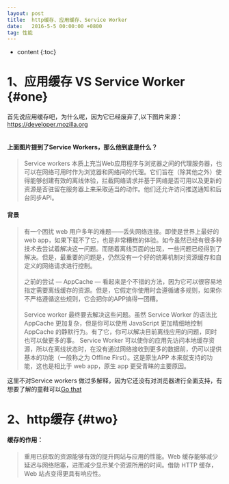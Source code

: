 ```yaml
---
layout: post
title:  http缓存、应用缓存、Service Worker
date:   2016-5-5 00:00:00 +0800
tag: 性能
---
```


* content
{:toc}


1、应用缓存 VS  Service Worker			{#one}
====================================
首先说应用缓存吧，为什么呢，因为它已经废弃了,以下图片来源：<a href="https://developer.mozilla.org/zh-CN/docs/Web/HTML/Using_the_application_cache">https://developer.mozilla.org</a>


<img src="{{ '/styles/images/capabilities/app-cache.jpg' | prepend: site.baseurl }}" alt="" class="col-md-12" />

<h4>上面图片提到了Service Workers，那么他到底是什么？</h4>

<blockquote class="margin-top-20">
    <p>
        Service workers 本质上充当Web应用程序与浏览器之间的代理服务器，也可以在网络可用时作为浏览器和网络间的代理。它们旨在（除其他之外）使得能够创建有效的离线体验，拦截网络请求并基于网络是否可用以及更新的资源是否驻留在服务器上来采取适当的动作。他们还允许访问推送通知和后台同步API。
    </p>
</blockquote>


<h4>背景</h4>

<blockquote class="margin-top-20">
    <p>
        有一个困扰 web 用户多年的难题——丢失网络连接。即使是世界上最好的 web app，如果下载不了它，也是非常糟糕的体验。如今虽然已经有很多种技术去尝试着解决这一问题。而随着离线页面的出现，一些问题已经得到了解决。但是，最重要的问题是，仍然没有一个好的统筹机制对资源缓存和自定义的网络请求进行控制。
        <br/>  <br/>
        之前的尝试 — AppCache — 看起来是个不错的方法，因为它可以很容易地指定需要离线缓存的资源。但是，它假定你使用时会遵循诸多规则，如果你不严格遵循这些规则，它会把你的APP搞得一团糟。
        <br/>  <br/>
        Service worker 最终要去解决这些问题。虽然 Service Worker 的语法比 AppCache 更加复杂，但是你可以使用 JavaScript 更加精细地控制 AppCache 的静默行为。有了它，你可以解决目前离线应用的问题，同时也可以做更多的事。 Service Worker 可以使你的应用先访问本地缓存资源，所以在离线状态时，在没有通过网络接收到更多的数据前，仍可以提供基本的功能（一般称之为 Offline First）。这是原生APP 本来就支持的功能，这也是相比于 web app，原生 app 更受青睐的主要原因。
    </p>
</blockquote>
这里不对Service workers 做过多解释，因为它还没有对浏览器进行全面支持，有想要了解的童鞋可以<a href="https://developer.mozilla.org/zh-CN/docs/Web/API/Service_Worker_API">Go that</a>



2、http缓存			{#two}
====================================

<h4>缓存的作用：</h4>
<blockquote class="margin-top-20">
    <p>
        重用已获取的资源能够有效的提升网站与应用的性能。Web 缓存能够减少延迟与网络阻塞，进而减少显示某个资源所用的时间。借助 HTTP 缓存，Web 站点变得更具有响应性。
    </p>
</blockquote>